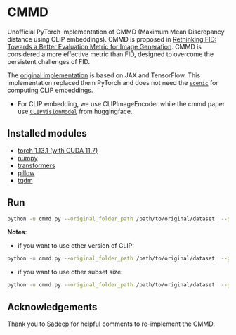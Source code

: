 # CMMD 
Unofficial PyTorch implementation of CMMD (Maximum Mean Discrepancy distance using CLIP embeddings). 
CMMD is proposed in [Rethinking FID: Towards a Better Evaluation Metric for Image Generation](https://arxiv.org/abs/2401.09603). CMMD is considered a more effective metric than FID, designed to overcome the persistent challenges of FID. 

The [original implementation](https://github.com/google-research/google-research/tree/master/cmmd) is based on JAX and TensorFlow. This implementation replaced them PyTorch and does not need the [`scenic`](https://github.com/google-research/scenic) for computing CLIP embeddings.

* For CLIP embedding, we use CLIPImageEncoder while the cmmd paper use [`CLIPVisionModel`](https://huggingface.co/docs/transformers/model_doc/clip#transformers.CLIPVisionModel) from huggingface.

## Installed modules
* [torch 1.13.1 (with CUDA 11.7)](https://pytorch.org/get-started/previous-versions/)
* [numpy](https://numpy.org/install/)
* [transformers](https://github.com/huggingface/transformers)
* [pillow](https://pypi.org/project/pillow/)
* [tqdm](https://pypi.org/project/tqdm/)

## Run
```bash
python -u cmmd.py --original_folder_path /path/to/original/dataset  --generated_folder_path /path/to/generated/dataset
```

**Notes**:
* if you want to use other version of CLIP: 
```bash
python -u cmmd.py --original_folder_path /path/to/original/dataset  --generated_folder_path /path/to/generated/dataset --model_version model version
```
* if you want to use other subset size:
```bash
python -u cmmd.py --original_folder_path /path/to/original/dataset  --generated_folder_path /path/to/generated/dataset --subset_size subset size
```
## Acknowledgements
Thank you to [Sadeep](https://github.com/sadeepj) for helpful comments to re-implement the CMMD.
